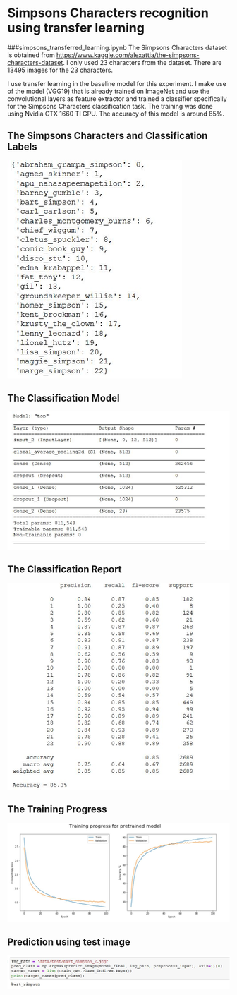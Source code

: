# Simpsons Characters recognition using transfer learning

###simpsons_transferred_learning.ipynb
The Simpsons Characters dataset is obtained from https://www.kaggle.com/alexattia/the-simpsons-characters-dataset.
I only used 23 characters from the dataset. There are 13495 images for the 23 characters.

I use transfer learning in the  baseline model for this experiment. I make use of the model (VGG19) that is already trained on ImageNet and use the convolutional layers as feature extractor and trained a classifier specifically for the Simpsons Characters classification task. The training was done using Nvidia GTX 1660 TI GPU. The accuracy of this model is around 85%.

## The Simpsons Characters and Classification Labels
![Classification Labels](/images/classification_labels.JPG)

## The Classification Model
![Classification Model](/images/classification_model.JPG)

## The Classification Report
![Classification Report](/images/classification_report.JPG)

## The Training Progress
![Training Progress](/images/training_progress.JPG)

## Prediction using test image
![Prediction](/images/prediction.JPG)
